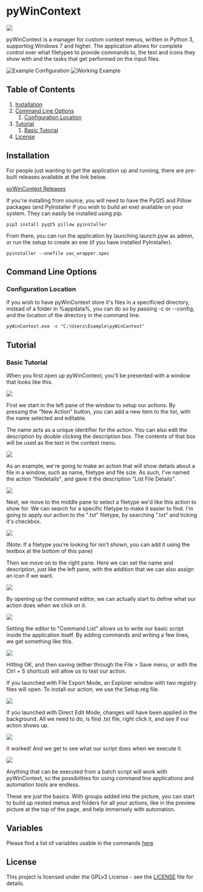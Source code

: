 # pyWinContext
![](https://i.imgur.com/uqWDQ6y.png)

pyWinContext is a manager for custom context menus, written in Python 3,
supporting Windows 7 and higher. The application allows for complete control
over what filetypes to provide commands to, the text and icons they show with
and the tasks that get performed on the input files.

![Example Configuration](https://i.imgur.com/q9oPy1d.png)
![Working Example](https://i.imgur.com/feGaCrh.png)

## Table of Contents

1. [Installation](#installation)
2. [Command Line Options](#command-line-options)
    1. [Configuration Location](#configuration-location)
3. [Tutorial](#tutorial)
    1. [Basic Tutorial](#basic-tutorial)
4. [License](#license)

## Installation

For people just wanting to get the application up and running, there are
pre-built releases available at the link below.

[pyWinContext Releases](https://github.com/VodBox/pyWinContext/releases)

If you're installing from source, you will need to have the PyQt5 and Pillow
packages (and PyInstaller if you wish to build an exe) available on your
system. They can easily be installed using pip.

```batch
pip3 install pyqt5 pillow pyinstaller
```

From there, you can run the application by launching launch.pyw as admin, or
run the setup to create an exe (if you have installed PyInstaller).

```batch
pyinstaller --onefile uac_wrapper.spec
```

## Command Line Options

### Configuration Location

If you wish to have pyWinContext store it's files in a specificied directory,
instead of a folder in %appdata%, you can do so by passing -c or --config, and
the location of the directory in the command line.

```batch
pyWinContext.exe -c "C:\Users\Example\pyWinContext"
```

## Tutorial

### Basic Tutorial

When you first open up pyWinContext, you'll be presented with a window that
looks like this.

![](https://i.imgur.com/GtYExdj.png)

First we start in the left pane of the window to setup our actions. By pressing
the "New Action" button, you can add a new item to the list, with the name
selected and editable.

The name acts as a unique identifier for the action. You can also edit the
description by double clicking the description box. The contents of that box
will be used as the text in the context menu.

![](https://i.imgur.com/7VL5NWf.png)

As an example, we're going to make an action that will show details about a
file in a window, such as name, filetype and file size. As such, I've named the
action "filedetails", and gave it the description "List File Details".

![](https://i.imgur.com/ZjS0TdY.png)

Next, we move to the middle pane to select a filetype we'd like this action to
show for. We can search for a specific filetype to make it easier to find. I'm
going to apply our action to the ".txt" filetype, by searching ".txt" and
ticking it's checkbox.

![](https://i.imgur.com/y8Anvxu.png)

(Note: If a filetype you're looking for isn't shown, you can add it using the
textbox at the bottom of this pane)

Then we move on to the right pane. Here we can set the name and description,
just like the left pane, with the addition that we can also assign an icon if
we want.

![](https://i.imgur.com/v5yblVG.png)

By opening up the command editor, we can actually start to define what our
action does when we click on it.

![](https://i.imgur.com/1BbQr6x.png)

Setting the editor to "Command List" allows us to write our basic script inside
the application itself. By adding commands and writing a few lines, we get
something like this.

![](https://i.imgur.com/2o6JEpm.png)

Hitting OK, and then saving (either through the File > Save menu, or with the
Ctrl + S shortcut) will allow us to test our action.

If you launched with File Export Mode, an Explorer window with two registry
files will open. To install our action, we use the Setup.reg file.

![](https://i.imgur.com/NJOhYvz.png)

If you launched with Direct Edit Mode, changes will have been applied in the
background. All we need to do, is find .txt file, right click it, and see if
our action shows up.

![](https://i.imgur.com/6JHpA9u.png)

It worked! And we get to see what our script does when we execute it.

![](https://i.imgur.com/ZRZ1pJH.png)

Anything that can be executed from a batch script will work with pyWinContext,
so the possibilities for using command line applications and automation tools
are endless.

These are just the basics. With groups added into the picture, you can start to
build up nested menus and folders for all your actions, like in the preview
picture at the top of the page, and help immensely with automation.

## Variables

Please find a list of variables usable in the commands [here](https://ss64.com/nt/syntax-args.html)
## License

This project is licensed under the GPLv3 License - see the [LICENSE](LICENSE) file for details.
